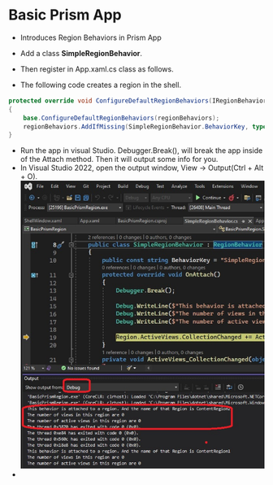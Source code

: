 # Basic Prism App
- Introduces Region Behaviors in Prism App

- Add a class **SimpleRegionBehavior**.
- Then register in App.xaml.cs class as follows.
- The following code creates a region in the shell.
```cs
protected override void ConfigureDefaultRegionBehaviors(IRegionBehaviorFactory regionBehaviors)
{
    base.ConfigureDefaultRegionBehaviors(regionBehaviors);
    regionBehaviors.AddIfMissing(SimpleRegionBehavior.BehaviorKey, typeof(SimpleRegionBehavior));
}
```

- Run the app in visual Studio. Debugger.Break(), will break the app inside of the Attach method. Then it will output some info for you.
- In Visual Studio 2022, open the output window, View -> Output(Ctrl + Alt + O).
![Choose Prism Template](./images/20OuputWindowShowingRegionData20.jpg)
- 